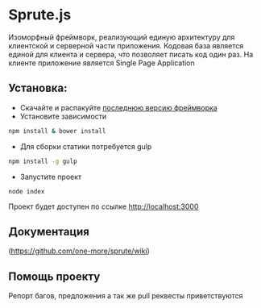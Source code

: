 # Sprute.js
Изоморфный фреймворк, реализующий единую архитектуру для клиентской и серверной части приложения.
Кодовая база является единой для клиента и сервера, что позволяет писать код один раз. 
На клиенте приложение является Single Page Application

## Установка:
* Скачайте и распакуйте [последнюю версию фреймворка](https://github.com/one-more/sprute/releases/latest)
* Установите зависимости
```bash
npm install & bower install
```
* Для сборки статики потребуется gulp
```bash
npm install -g gulp
```
* Запустите проект 
```node
node index
```
Проект будет доступен по ссылке [http://localhost:3000](http://localhost:3000/) 

## Документация
(https://github.com/one-more/sprute/wiki)

## Помощь проекту
Репорт багов, предложения а так же pull реквесты приветствуются
